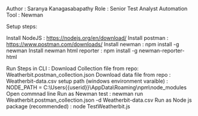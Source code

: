 Author : Saranya Kanagasabapathy
Role : Senior Test Analyst
Automation Tool : Newman 

Setup steps: 

Install NodeJS : https://nodejs.org/en/download/
Install postman : https://www.postman.com/downloads/
Install newman   : npm install -g newman
Install newman html reporter : npm install -g newman-reporter-html

Run Steps in CLI :
Download Collection file from repo: Weatherbit.postman_collection.json
Download data file from repo : Weatherbit-data.csv
setup path (windows environment varaible) : NODE_PATH = C:\Users\{{userid}}\AppData\Roaming\npm\node_modules
Open commnad line 
Run as Newman test : newman run Weatherbit.postman_collection.json -d Weatherbit-data.csv
Run as Node js package (recommended) : node TestWeatherbit.js

